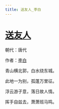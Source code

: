```yaml
---
title: 送友人_李白
---
```


# [送友人](http://so.gushiwen.org/view_8156.aspx)

朝代：唐代

作者：[李白](http://so.gushiwen.org/author_247.aspx)

青山横北郭，白水绕东城。

此地一为别，孤蓬万里征。

浮云游子意，落日故人情。

挥手自兹去，萧萧班马鸣。